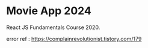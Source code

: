 # Movie App 2024

React JS Fundamentals Course 2020.


error ref : https://complainrevolutionist.tistory.com/179